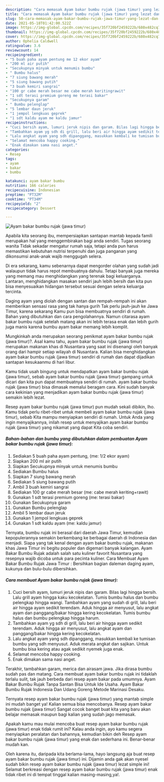```yaml
---
description: "Cara memasak Ayam bakar bumbu rujak (jawa timur) yang lezat dan Mudah Dibuat"
title: "Cara memasak Ayam bakar bumbu rujak (jawa timur) yang lezat dan Mudah Dibuat"
slug: 50-cara-memasak-ayam-bakar-bumbu-rujak-jawa-timur-yang-lezat-dan-mudah-dibuat
date: 2021-05-18T01:42:00.522Z
image: https://img-global.cpcdn.com/recipes/35f720bf2459222b/680x482cq70/ayam-bakar-bumbu-rujak-jawa-timur-foto-resep-utama.jpg
thumbnail: https://img-global.cpcdn.com/recipes/35f720bf2459222b/680x482cq70/ayam-bakar-bumbu-rujak-jawa-timur-foto-resep-utama.jpg
cover: https://img-global.cpcdn.com/recipes/35f720bf2459222b/680x482cq70/ayam-bakar-bumbu-rujak-jawa-timur-foto-resep-utama.jpg
author: Ophelia Caldwell
ratingvalue: 3.6
reviewcount: 14
recipeingredient:
- "5 buah paha ayam pentung me 12 ekor ayam"
- "200 ml air putih"
- "Secukupnya minyak untuk menumis bumbu"
- " Bumbu halus"
- "7 siung bawang merah"
- "5 siung bawang putih"
- "3 buah kemiri sangrai"
- "100 gr cabe merah besar me cabe merah keritingrawit"
- "1 sdt terasi premium goreng me terasi bakar"
- "Secukupnya garam"
- " Bumbu pelenglap"
- "5 lembar daun jeruk"
- "1 jempol lengkuas geprek"
- "1 sdt kaldu ayam me kaldu jamur"
recipeinstructions:
- "Cuci bersih ayam, lumuri jeruk nipis dan garam. Bilas lagi hingga bersih. Lalu grill ayam hingga kaku kecokelatan. Tumis bumbu halus dan bumbu pelengkap hingga wangi. Tambahkan ayam yang sudah di grill, lalu beri air hingga ayam sedikit terendam. Aduk hingga air menyusut, lalu angkat ayam dan panggang/bakar hingga kering kecokelatan. Tumis bumbu halus dan bumbu pelengkap hingga harum."
- "Tambahkan ayam yg sdh di grill, lalu beri air hingga ayam sedikit terendam. Aduk hingga air menyusut, lalu angkat ayam dan panggang/bakar hingga kering kecokelatan."
- "Lalu angkat ayam yang sdh dipanggang, masukkan kembali ke tumisan bumbu yang sdh menyusut. Aduk merata angkat dan sajikan. Untuk bumbu bisa kering atau agak sedikit nyemek juga enak."
- "Selamat mencoba happy cooking."
- "Enak dimakan sama nasi anget."
categories:
- Resep
tags:
- ayam
- bakar
- bumbu

katakunci: ayam bakar bumbu 
nutrition: 166 calories
recipecuisine: Indonesian
preptime: "PT32M"
cooktime: "PT34M"
recipeyield: "2"
recipecategory: Dessert

---
```



![Ayam bakar bumbu rujak (jawa timur)](https://img-global.cpcdn.com/recipes/35f720bf2459222b/680x482cq70/ayam-bakar-bumbu-rujak-jawa-timur-foto-resep-utama.jpg)

Apabila kita seorang ibu, mempersiapkan santapan mantab kepada famili merupakan hal yang menggembirakan bagi anda sendiri. Tugas seorang  wanita Tidak sekadar mengatur rumah saja, tetapi anda pun harus memastikan kebutuhan nutrisi terpenuhi dan juga panganan yang dikonsumsi anak-anak wajib menggugah selera.

Di era  sekarang, kamu sebenarnya dapat mengorder olahan yang sudah jadi walaupun tidak harus repot membuatnya dahulu. Tetapi banyak juga mereka yang memang mau menghidangkan yang terenak bagi keluarganya. Lantaran, menghidangkan masakan sendiri jauh lebih bersih dan kita pun bisa menyesuaikan hidangan tersebut sesuai dengan selera keluarga tercinta. 

Daging ayam yang diolah dengan santan dan rempah-rempah ini akan memberikan sensasi rasa yang tak hanya gurih Tak perlu jauh-jauh ke Jawa Timur, karena sekarang Kamu pun bisa membuatnya sendiri di rumah. Bahan yang dibutuhkan dan cara pengolahannya. Namun citarasa ayam bakar bumbu rujak setelah matang akan ini lebih terasa enak dan lebih gurih juga manis karena bumbu ayam bakar memang lebih komplit.

Mungkinkah anda merupakan seorang penikmat ayam bakar bumbu rujak (jawa timur)?. Asal kamu tahu, ayam bakar bumbu rujak (jawa timur) merupakan makanan khas di Nusantara yang saat ini disenangi oleh banyak orang dari hampir setiap wilayah di Nusantara. Kalian bisa menghidangkan ayam bakar bumbu rujak (jawa timur) sendiri di rumah dan dapat dijadikan santapan kesukaanmu di hari libur.

Kamu tidak usah bingung untuk mendapatkan ayam bakar bumbu rujak (jawa timur), sebab ayam bakar bumbu rujak (jawa timur) gampang untuk dicari dan kita pun dapat membuatnya sendiri di rumah. ayam bakar bumbu rujak (jawa timur) bisa dimasak memalui beragam cara. Kini sudah banyak cara kekinian yang menjadikan ayam bakar bumbu rujak (jawa timur) semakin lebih lezat.

Resep ayam bakar bumbu rujak (jawa timur) pun mudah sekali dibikin, lho. Kamu tidak perlu ribet-ribet untuk membeli ayam bakar bumbu rujak (jawa timur), sebab Kita mampu menyiapkan sendiri di rumah. Untuk Anda yang ingin menyajikannya, inilah resep untuk menyajikan ayam bakar bumbu rujak (jawa timur) yang nikamat yang dapat Kita coba sendiri.

<!--inarticleads1-->

##### Bahan-bahan dan bumbu yang dibutuhkan dalam pembuatan Ayam bakar bumbu rujak (jawa timur):

1. Sediakan 5 buah paha ayam pentung, (me: 1/2 ekor ayam)
1. Siapkan 200 ml air putih
1. Siapkan Secukupnya minyak untuk menumis bumbu
1. Sediakan  Bumbu halus
1. Siapkan 7 siung bawang merah
1. Sediakan 5 siung bawang putih
1. Ambil 3 buah kemiri sangrai
1. Sediakan 100 gr cabe merah besar (me: cabe merah keriting+rawit)
1. Gunakan 1 sdt terasi premium goreng (me: terasi bakar)
1. Gunakan Secukupnya garam
1. Gunakan  Bumbu pelenglap
1. Ambil 5 lembar daun jeruk
1. Gunakan 1 jempol lengkuas geprek
1. Gunakan 1 sdt kaldu ayam (me: kaldu jamur)


Ternyata, bumbu rujak ini berasal dari daerah Jawa Timur, kemudian kepopulerannya semakin berkembang ke berbagai daerah di Indonesia dan menjadi. Siapa yang tak kenal dengan ayam bakar bumbu rujak, makanan khas Jawa Timur ini begitu populer dan digemari banyak kalangan. Ayam Bakar Bumbu Rujak adalah salah satu kuliner favorit Nusantara yang resepnya wajib dicoba untuk para pecinta kuliner. Cara Membuat Ayam Bakar Bumbu Rujak Jawa Timur : Bersihkan bagian daleman daging ayam, kukunya dan bulu-bulu dibersihkan. 

<!--inarticleads2-->

##### Cara membuat Ayam bakar bumbu rujak (jawa timur):

1. Cuci bersih ayam, lumuri jeruk nipis dan garam. Bilas lagi hingga bersih. Lalu grill ayam hingga kaku kecokelatan. Tumis bumbu halus dan bumbu pelengkap hingga wangi. Tambahkan ayam yang sudah di grill, lalu beri air hingga ayam sedikit terendam. Aduk hingga air menyusut, lalu angkat ayam dan panggang/bakar hingga kering kecokelatan. Tumis bumbu halus dan bumbu pelengkap hingga harum.
1. Tambahkan ayam yg sdh di grill, lalu beri air hingga ayam sedikit terendam. Aduk hingga air menyusut, lalu angkat ayam dan panggang/bakar hingga kering kecokelatan.
1. Lalu angkat ayam yang sdh dipanggang, masukkan kembali ke tumisan bumbu yang sdh menyusut. Aduk merata angkat dan sajikan. Untuk bumbu bisa kering atau agak sedikit nyemek juga enak.
1. Selamat mencoba happy cooking.
1. Enak dimakan sama nasi anget.


Terakhir, tambahkan garam, merica dan airasam jawa. Jika dirasa bumbu sudah pas dan matang. Cara membuat ayam bakar bumbu rujak ini tidaklah terlalu sulit, tak jauh berbeda dari resep ayam bakar pada umumnya. Ayam Bakar Bumbu Rujak Tanpa Santan Bisa Untuk Ide Usaha. Ayam Bakar Bumbu Rujak Indonesia Dan Udang Goreng Metode Marinasi Desaku. 

Ternyata resep ayam bakar bumbu rujak (jawa timur) yang mantab simple ini mudah banget ya! Kalian semua bisa mencobanya. Resep ayam bakar bumbu rujak (jawa timur) Sangat cocok banget buat kita yang baru akan belajar memasak maupun bagi kalian yang sudah jago memasak.

Apakah kamu mau mulai mencoba buat resep ayam bakar bumbu rujak (jawa timur) enak tidak rumit ini? Kalau anda ingin, ayo kamu segera menyiapkan peralatan dan bahannya, kemudian bikin deh Resep ayam bakar bumbu rujak (jawa timur) yang enak dan sederhana ini. Benar-benar mudah kan. 

Oleh karena itu, daripada kita berlama-lama, hayo langsung aja buat resep ayam bakar bumbu rujak (jawa timur) ini. Dijamin anda gak akan nyesel sudah bikin resep ayam bakar bumbu rujak (jawa timur) lezat simple ini! Selamat berkreasi dengan resep ayam bakar bumbu rujak (jawa timur) enak tidak ribet ini di tempat tinggal kalian masing-masing,ya!.

